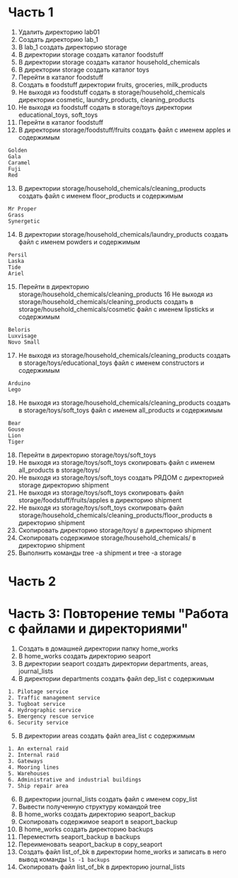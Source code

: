 # Часть 1
1) Удалить директорию lab01
2) Создать директорию lab_1
3) В lab_1 создать директорию storage
4) В директории storage создать каталог foodstuff
5) В директории storage создать каталог household_chemicals
6) В директории storage создать каталог toys
7) Перейти в каталог foodstuff
8) Создать в foodstuff директории fruits, groceries, milk_products
9) Не выходя из foodstuff содать в storage/household_chemicals директории cosmetic, laundry_products, cleaning_products
10) Не выходя из foodstuff содать в storage/toys директории educational_toys, soft_toys
11) Перейти в каталог foodstuff
12) В директории storage/foodstuff/fruits создать файл с именем apples и содержимым
```
Golden
Gala
Caramel
Fuji
Red
```
13) В директории storage/household_chemicals/cleaning_products создать файл с именем floor_products и содержимым
```
Mr Proper
Grass
Synergetic
```
14) В директории storage/household_chemicals/laundry_products создать файл с именем powders и содержимым
```
Persil
Laska
Tide
Ariel
```
15) Перейти в директорию storage/household_chemicals/cleaning_products
16 Не выходя из storage/household_chemicals/cleaning_products создать в storage/household_chemicals/cosmetic файл с именем lipsticks и содержимым
```
Beloris
Luxvisage
Novo Small
```
17) Не выходя из storage/household_chemicals/cleaning_products создать в storage/toys/educational_toys файл с именем constructors и содержимым
```
Arduino
Lego
```
18) Не выходя из storage/household_chemicals/cleaning_products создать в storage/toys/soft_toys файл с именем all_products и содержимым
```
Bear
Gouse
Lion
Tiger
```
18) Перейти в директорию storage/toys/soft_toys
19) Не выходя из storage/toys/soft_toys скопировать файл с именем all_products в storage/toys/
20) Не выходя из storage/toys/soft_toys создать РЯДОМ с директорией storage директорию shipment
21) Не выходя из storage/toys/soft_toys скопировать файл storage/foodstuff/fruits/apples в директорию shipment
22) Не выходя из storage/toys/soft_toys скопировать файл storage/household_chemicals/cleaning_products/floor_products в директорию shipment
23) Скопировать директорию storage/toys/ в директорию shipment
24) Скопировать содержимое storage/household_chemicals/ в директорию shipment
25) Выполнить команды tree -a shipment и tree -a storage
# Часть 2
# Часть 3: Повторение темы "Работа с файлами и директориями"
1) Создать в домашней директории папку home_works
2) В home_works создать директорию seaport
3) В директории seaport создать директории departments, areas, journal_lists
4) В директории departments создать файл dep_list с содержимым
```
1. Pilotage service
2. Traffic management service
3. Tugboat service
4. Hydrographic service
5. Emergency rescue service
6. Security service
```
5) В директории areas создать файл area_list с содержимым
```
1. An external raid
2. Internal raid
3. Gateways
4. Mooring lines
5. Warehouses
6. Administrative and industrial buildings
7. Ship repair area
```
6) В директории journal_lists создать файл с именем copy_list 
7) Вывести полученную структуру командой tree
8) В home_works создать директорию seaport_backup
9) Скопировать содержимое seaport в seaport_backup
10) В home_works создать директорию backups
11) Переместить seaport_backup в backups
12) Переименовать seaport_backup в copy_seaport 
13) Создать файл list_of_bk в директории home_works и записать в него вывод команды ```ls -1 backups```
14) Скопировать файл list_of_bk в директорию journal_lists
